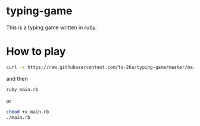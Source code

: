 # typing-game

This is a typing game written in ruby.


# How to play

```bash
curl -s https://raw.githubusercontent.com/ts-26a/typing-game/master/main.rb > main.rb
```

and then

```bash
ruby main.rb
```

or

```bash
chmod +x main.rb
./main.rb
```
